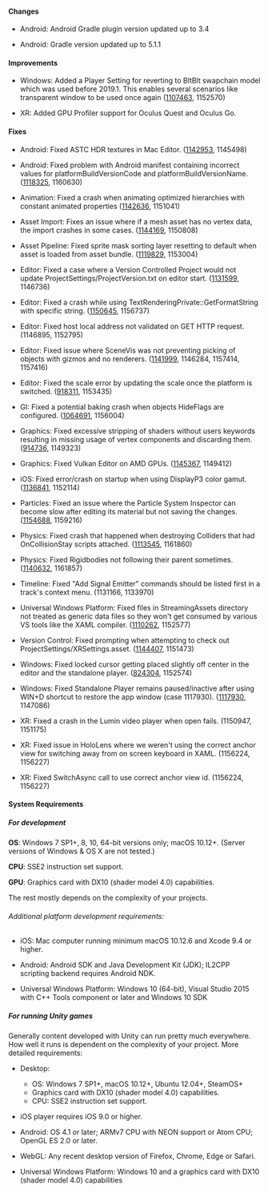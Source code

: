 #### Changes

*   Android: Android Gradle plugin version updated up to 3.4
    
*   Android: Gradle version updated up to 5.1.1
    

#### Improvements

*   Windows: Added a Player Setting for reverting to BltBlt swapchain model which was used before 2019.1. This enables several scenarios like transparent window to be used once again ([1107463](https://issuetracker.unity3d.com/issues/regression-window-as-a-transparent-overlay-fails-when-using-dwmextendframeintoclientarea-in-the-2019-dot-1-versions), 1152570)
    
*   XR: Added GPU Profiler support for Oculus Quest and Oculus Go.
    

#### Fixes

*   Android: Fixed ASTC HDR textures in Mac Editor. ([1142953](https://issuetracker.unity3d.com/issues/astc-hdr-textures-are-broken-in-maceditor-slash-metal), 1145498)
    
*   Android: Fixed problem with Android manifest containing incorrect values for platformBuildVersionCode and platformBuildVersionName. ([1118325](https://issuetracker.unity3d.com/issues/android-android-manifest-contains-incorrect-values-for-platformbuildversioncode-and-platformbuildversionname), 1160630)
    
*   Animation: Fixed a crash when animating optimized hierarchies with constant animated properties ([1142636](https://issuetracker.unity3d.com/issues/animator-controller-causes-the-editor-to-crash-on-mecanim-animation-transformvaluesfromclip-when-entering-play-mode), 1151041)
    
*   Asset Import: Fixes an issue where if a mesh asset has no vertex data, the import crashes in some cases. ([1144169](https://issuetracker.unity3d.com/issues/unity-freeze-and-mono-arch-find-jit-info-ext-crash-when-importing-corrupted-mesh-asset-files), 1150808)
    
*   Asset Pipeline: Fixed sprite mask sorting layer resetting to default when asset is loaded from asset bundle. ([1119829](https://issuetracker.unity3d.com/issues/asset-bundles-sprite-mask-sorting-layer-resets-to-default-when-asset-is-loaded-from-asset-bundle), 1153004)
    
*   Editor: Fixed a case where a Version Controlled Project would not update ProjectSettings/ProjectVersion.txt on editor start. ([1131599](https://issuetracker.unity3d.com/issues/perforce-reverting-the-projectversion-file-marks-it-as-read-only-preventing-any-further-updates), 1146736)
    
*   Editor: Fixed a crash while using TextRenderingPrivate::GetFormatString with specific string. ([1150645](https://issuetracker.unity3d.com/issues/crash-on-textrenderingprivate-getformatstring-when-using-specific-string), 1156737)
    
*   Editor: Fixed host local address not validated on GET HTTP request. (1146895, 1152795)
    
*   Editor: Fixed issue where SceneVis was not preventing picking of objects with gizmos and no renderers. ([1141999](https://issuetracker.unity3d.com/issues/canvas-objects-are-selectable-when-they-are-hidden), 1146284, 1157414, 1157416)
    
*   Editor: Fixed the scale error by updating the scale once the platform is switched. ([918311](https://issuetracker.unity3d.com/issues/switching-between-platforms-results-into-game-views-resolution-slash-aspect-ratio-scale-settings-not-changing), 1153435)
    
*   GI: Fixed a potential baking crash when objects HideFlags are configured. ([1064691](https://issuetracker.unity3d.com/issues/console-is-continuously-spammed-with-assertion-failed-on-expression-kvalidsceneobjectidentifier-equals-equals-res-after-project-update), 1156004)
    
*   Graphics: Fixed excessive stripping of shaders without users keywords resulting in missing usage of vertex components and discarding them. ([914736](https://issuetracker.unity3d.com/issues/meshes-lose-vertex-color-in-builds-with-static-batching-enabled-when-certain-shaders-are-present-in-the-scene), 1149323)
    
*   Graphics: Fixed Vulkan Editor on AMD GPUs. ([1145367](https://issuetracker.unity3d.com/issues/vulkan-amd-objects-do-not-get-rendered-when-the-camera-has-clear-flags-set-to-skybox), 1149412)
    
*   iOS: Fixed error/crash on startup when using DisplayP3 color gamut. ([1136841](https://issuetracker.unity3d.com/issues/ios-metal-displayp3-color-gamut-results-in-metal-errors-on-startup-in-generatebuiltintextures), 1152114)
    
*   Particles: Fixed an issue where the Particle System Inspector can become slow after editing its material but not saving the changes. ([1154688](https://issuetracker.unity3d.com/issues/system-becomes-slow-when-using-a-particle-system-with-a-material-that-has-a-shader-that-uses-a-custom-shader-gui), 1159216)
    
*   Physics: Fixed crash that happened when destroying Colliders that had OnCollisionStay scripts attached. ([1113545](https://issuetracker.unity3d.com/issues/crash-on-simulationcallbackreceiver-oncontact-when-objects-are-destructing), 1161860)
    
*   Physics: Fixed Rigidbodies not following their parent sometimes. ([1140632](https://issuetracker.unity3d.com/issues/ontriggerenter-is-called-inconsistently-when-moving-a-trigger-via-input-key-press-with-addforce), 1161857)
    
*   Timeline: Fixed "Add Signal Emitter" commands should be listed first in a track's context menu. (1131166, 1133970)
    
*   Universal Windows Platform: Fixed files in StreamingAssets directory not treated as generic data files so they won't get consumed by various VS tools like the XAML compiler. ([1110262](https://issuetracker.unity3d.com/issues/uwp-il2cpp-visual-studios-builds-fails-with-xamlcompiler-error), 1152577)
    
*   Version Control: Fixed prompting when attempting to check out ProjectSettings/XRSettings.asset. ([1144407](https://issuetracker.unity3d.com/issues/vcs-xrsettings-file-shows-checkout-pop-up-which-is-inconsistent-with-other-settings-files), 1151473)
    
*   Windows: Fixed locked cursor getting placed slightly off center in the editor and the standalone player. ([824304](https://issuetracker.unity3d.com/issues/input-dot-mouseposition-returns-incorrect-value-when-using-locked-cursor), 1152574)
    
*   Windows: Fixed Standalone Player remains paused/inactive after using WIN+D shortcut to restore the app window (case 1117930). ([1117930](https://issuetracker.unity3d.com/issues/canvas-elements-are-disabled-in-the-build-project-when-navigating-in-and-out-of-desktop-by-using-win-plus-d), 1147086)
    
*   XR: Fixed a crash in the Lumin video player when open fails. (1150947, 1151175)
    
*   XR: Fixed issue in HoloLens where we weren't using the correct anchor view for switching away from on screen keyboard in XAML. (1156224, 1156227)
    
*   XR: Fixed SwitchAsync call to use correct anchor view id. (1156224, 1156227)
    

#### System Requirements

##### For development

**OS**: Windows 7 SP1+, 8, 10, 64-bit versions only; macOS 10.12+. (Server versions of Windows & OS X are not tested.)

**CPU**: SSE2 instruction set support.

**GPU**: Graphics card with DX10 (shader model 4.0) capabilities.

The rest mostly depends on the complexity of your projects.

###### Additional platform development requirements:

*   iOS: Mac computer running minimum macOS 10.12.6 and Xcode 9.4 or higher.
    
*   Android: Android SDK and Java Development Kit (JDK); IL2CPP scripting backend requires Android NDK.
    
*   Universal Windows Platform: Windows 10 (64-bit), Visual Studio 2015 with C++ Tools component or later and Windows 10 SDK
    

##### For running Unity games

Generally content developed with Unity can run pretty much everywhere. How well it runs is dependent on the complexity of your project. More detailed requirements:

*   Desktop:
    
    *   OS: Windows 7 SP1+, macOS 10.12+, Ubuntu 12.04+, SteamOS+
    *   Graphics card with DX10 (shader model 4.0) capabilities.
    *   CPU: SSE2 instruction set support.
*   iOS player requires iOS 9.0 or higher.
    
*   Android: OS 4.1 or later; ARMv7 CPU with NEON support or Atom CPU; OpenGL ES 2.0 or later.
    
*   WebGL: Any recent desktop version of Firefox, Chrome, Edge or Safari.
    
*   Universal Windows Platform: Windows 10 and a graphics card with DX10 (shader model 4.0) capabilities